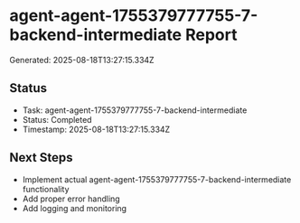# agent-agent-1755379777755-7-backend-intermediate Report

Generated: 2025-08-18T13:27:15.334Z

## Status
- Task: agent-agent-1755379777755-7-backend-intermediate
- Status: Completed
- Timestamp: 2025-08-18T13:27:15.334Z

## Next Steps
- Implement actual agent-agent-1755379777755-7-backend-intermediate functionality
- Add proper error handling
- Add logging and monitoring
